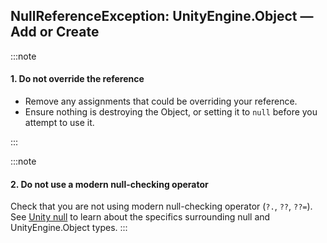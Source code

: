 ## NullReferenceException: UnityEngine.Object — Add or Create

:::note
#### 1. Do not override the reference
- Remove any assignments that could be overriding your reference.
- Ensure nothing is destroying the Object, or setting it to `null` before you attempt to use it.

:::

:::note
#### 2. Do not use a modern null-checking operator
Check that you are not using modern null-checking operator (`?.`, `??`, `??=`).
See [Unity null](../../Unity%20Null.md) to learn about the specifics surrounding null and UnityEngine.Object types.
:::
